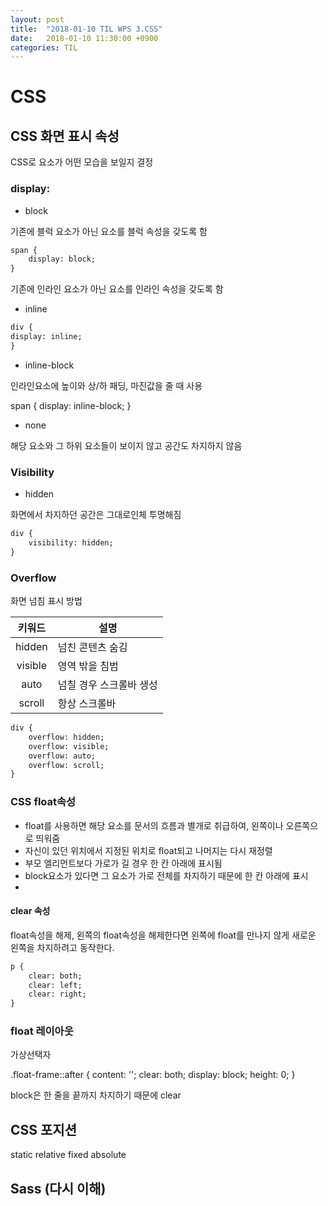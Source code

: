 ```yaml
---
layout: post
title:  "2018-01-10 TIL WPS 3.CSS"
date:   2018-01-10 11:30:00 +0900
categories: TIL
---
```


# CSS

## CSS 화면 표시 속성

CSS로 요소가 어떤 모습을 보일지 결정

### display:

- block

기존에 블럭 요소가 아닌 요소를 블럭 속성을 갖도록 함

```html
span {
	display: block;
}
```

기존에 인라인 요소가 아닌 요소를 인라인 속성을 갖도록 함

- inline

```html
div {display: inline;}
```

- inline-block

인라인요소에 높이와 상/하 패딩, 마진값을 줄 때 사용

span {display: inline-block;}

- none

해당 요소와 그 하위 요소들이 보이지 않고 공간도 차지하지 않음

### Visibility
 
- hidden

화면에서 차지하던 공간은 그대로인체 투명해짐
	
```html
div {	visibility: hidden;}
```

### Overflow

화면 넘침 표시 방법

|키워드|설명|
|:-:|---|
|hidden|넘친 콘텐츠 숨김|
|visible|영역 밖을 침범|
|auto|넘칠 경우 스크롤바 생성|
|scroll|항상 스크롤바|

```html
div {
	overflow: hidden;
	overflow: visible;
	overflow: auto;
	overflow: scroll;
}
```


### CSS float속성

- float를 사용하면 해당 요소를 문서의 흐름과 별개로 취급하여, 왼쪽이나 오른쪽으로 띄워줌
- 자신이 있던 위치에서 지정된 위치로 float되고 나머지는 다시 재정렬
- 부모 엘리먼트보다 가로가 길 경우 한 칸 아래에 표시됨
- block요소가 있다면 그 요소가 가로 전체를 차지하기 때문에 한 칸 아래에 표시
- 

#### clear 속성

float속성을 해제, 왼쪽의 float속성을 해제한다면 왼쪽에 float를 만나지 않게 새로운 왼쪽을 차지하려고 동작한다.

```html
p {	clear: both;	clear: left;	clear: right;}
```

### float 레이아웃

가상선택자

.float-frame::after {
  content: '';
  clear: both;
  display: block;
  height: 0;
}

block은 한 줄을 끝까지 차지하기 때문에 clear

## CSS 포지션

static
relative
fixed
absolute

## Sass (다시 이해)



